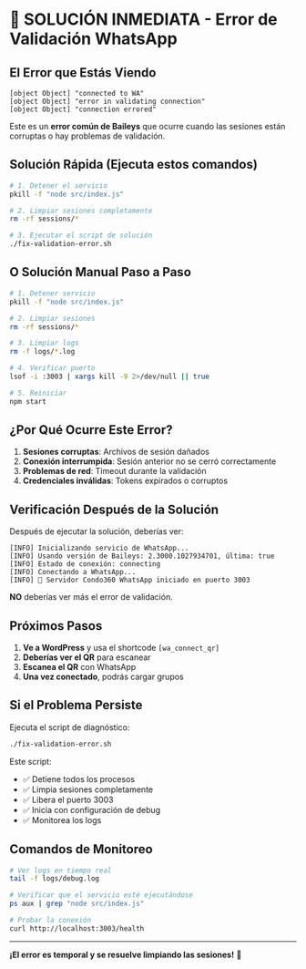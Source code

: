 # 🚨 SOLUCIÓN INMEDIATA - Error de Validación WhatsApp

## El Error que Estás Viendo

```
[object Object] "connected to WA"
[object Object] "error in validating connection"
[object Object] "connection errored"
```

Este es un **error común de Baileys** que ocurre cuando las sesiones están corruptas o hay problemas de validación.

## Solución Rápida (Ejecuta estos comandos)

```bash
# 1. Detener el servicio
pkill -f "node src/index.js"

# 2. Limpiar sesiones completamente
rm -rf sessions/*

# 3. Ejecutar el script de solución
./fix-validation-error.sh
```

## O Solución Manual Paso a Paso

```bash
# 1. Detener servicio
pkill -f "node src/index.js"

# 2. Limpiar sesiones
rm -rf sessions/*

# 3. Limpiar logs
rm -f logs/*.log

# 4. Verificar puerto
lsof -i :3003 | xargs kill -9 2>/dev/null || true

# 5. Reiniciar
npm start
```

## ¿Por Qué Ocurre Este Error?

1. **Sesiones corruptas**: Archivos de sesión dañados
2. **Conexión interrumpida**: Sesión anterior no se cerró correctamente
3. **Problemas de red**: Timeout durante la validación
4. **Credenciales inválidas**: Tokens expirados o corruptos

## Verificación Después de la Solución

Después de ejecutar la solución, deberías ver:

```
[INFO] Inicializando servicio de WhatsApp...
[INFO] Usando versión de Baileys: 2.3000.1027934701, última: true
[INFO] Estado de conexión: connecting
[INFO] Conectando a WhatsApp...
[INFO] 🚀 Servidor Condo360 WhatsApp iniciado en puerto 3003
```

**NO** deberías ver más el error de validación.

## Próximos Pasos

1. **Ve a WordPress** y usa el shortcode `[wa_connect_qr]`
2. **Deberías ver el QR** para escanear
3. **Escanea el QR** con WhatsApp
4. **Una vez conectado**, podrás cargar grupos

## Si el Problema Persiste

Ejecuta el script de diagnóstico:

```bash
./fix-validation-error.sh
```

Este script:
- ✅ Detiene todos los procesos
- ✅ Limpia sesiones completamente
- ✅ Libera el puerto 3003
- ✅ Inicia con configuración de debug
- ✅ Monitorea los logs

## Comandos de Monitoreo

```bash
# Ver logs en tiempo real
tail -f logs/debug.log

# Verificar que el servicio esté ejecutándose
ps aux | grep "node src/index.js"

# Probar la conexión
curl http://localhost:3003/health
```

---

**¡El error es temporal y se resuelve limpiando las sesiones!** 🎯
